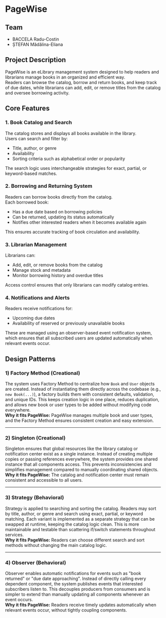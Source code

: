 # PageWise

## Team
- BACCELA Radu-Costin  
- ȘTEFAN Mădălina-Eliana  

## Project Description
PageWise is an eLibrary management system designed to help readers and librarians manage books in an organized and efficient way.  
Readers can browse the catalog, borrow and return books, and keep track of due dates, while librarians can add, edit, or remove titles from the catalog and oversee borrowing activity.  

## Core Features

### 1. Book Catalog and Search
The catalog stores and displays all books available in the library.  
Users can search and filter by:
- Title, author, or genre  
- Availability  
- Sorting criteria such as alphabetical order or popularity  

The search logic uses interchangeable strategies for exact, partial, or keyword-based matches.

### 2. Borrowing and Returning System
Readers can borrow books directly from the catalog.  
Each borrowed book:
- Has a due date based on borrowing policies  
- Can be returned, updating its status automatically  
- Notifies other interested readers when it becomes available again  

This ensures accurate tracking of book circulation and availability.

### 3. Librarian Management
Librarians can:
- Add, edit, or remove books from the catalog  
- Manage stock and metadata  
- Monitor borrowing history and overdue titles  

Access control ensures that only librarians can modify catalog entries.

### 4. Notifications and Alerts
Readers receive notifications for:
- Upcoming due dates  
- Availability of reserved or previously unavailable books  

These are managed using an observer-based event notification system, which ensures that all subscribed users are updated automatically when relevant events occur.

## Design Patterns

### 1) Factory Method (Creational)
The system uses Factory Method to centralize how `Book` and `User` objects are created. Instead of instantiating them directly across the codebase (e.g., `new Book(...)`), a factory builds them with consistent defaults, validation, and unique IDs. This keeps creation logic in one place, reduces duplication, and allows new book or user types to be added without modifying code everywhere.  
**Why it fits PageWise:** PageWise manages multiple book and user types, and the Factory Method ensures consistent creation and easy extension.

---

### 2) Singleton (Creational)
Singleton ensures that global resources like the library catalog or notification center exist as a single instance. Instead of creating multiple copies or passing references everywhere, the system provides one shared instance that all components access. This prevents inconsistencies and simplifies management compared to manually coordinating shared objects.  
**Why it fits PageWise:** The catalog and notification center must remain consistent and accessible to all users.

---

### 3) Strategy (Behavioral)
Strategy is applied to searching and sorting the catalog. Readers may sort by title, author, or genre and search using exact, partial, or keyword matching. Each variant is implemented as a separate strategy that can be swapped at runtime, keeping the catalog logic clean. This is more maintainable and testable than scattering if/switch statements throughout services.  
**Why it fits PageWise:** Readers can choose different search and sort methods without changing the main catalog logic.

---

### 4) Observer (Behavioral)
Observer enables automatic notifications for events such as "book returned" or "due date approaching". Instead of directly calling every dependent component, the system publishes events that interested subscribers listen to. This decouples producers from consumers and is simpler to extend than manually updating all components whenever an event occurs.  
**Why it fits PageWise:** Readers receive timely updates automatically when relevant events occur, without tightly coupling components.
